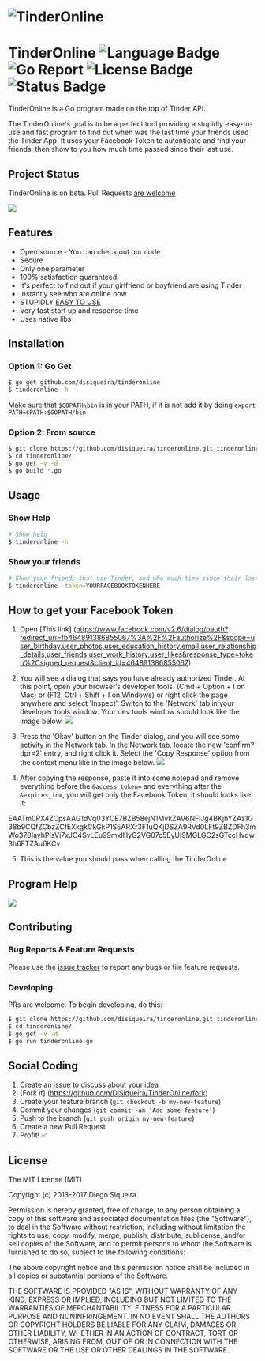 # ![TinderOnline](http://image.prntscr.com/image/9d2b8e726a944215be4338849ea9c0cd.png)

# TinderOnline ![Language Badge](https://img.shields.io/badge/Language-Go-blue.svg) ![Go Report](https://goreportcard.com/badge/github.com/DiSiqueira/TinderOnline) ![License Badge](https://img.shields.io/badge/License-MIT-blue.svg) ![Status Badge](https://img.shields.io/badge/Status-Beta-brightgreen.svg)

TinderOnline is a Go program made on the top of Tinder API.

The TinderOnline's goal is to be a perfect tool providing a stupidly easy-to-use and fast program to find out when was the last time your friends used the Tinder App. It uses your Facebook Token to autenticate and find your friends, then show to you how much time passed since their last use.

## Project Status

TinderOnline is on beta. Pull Requests [are welcome](https://github.com/DiSiqueira/TinderOnline#social-coding)

![](https://i.imgur.com/W7JSwzA.jpg)

## Features

- Open source - You can check out our code
- Secure
- Only one parameter
- 100% satisfaction guaranteed
- It's perfect to find out if your girlfriend or boyfriend are using Tinder
- Instantly see who are online now
- STUPIDLY [EASY TO USE](https://github.com/DiSiqueira/TinderOnline#usage)
- Very fast start up and response time
- Uses native libs

## Installation

### Option 1: Go Get

```bash
$ go get github.com/disiqueira/tinderonline
$ tinderonline -h
```

Make sure that `$GOPATH\bin` is in your PATH, if it is not add it by doing `export PATH=$PATH:$GOPATH/bin`

### Option 2: From source

```bash
$ git clone https://github.com/disiqueira/tinderonline.git tinderonline
$ cd tinderonline/
$ go get -v -d
$ go build *.go
```

## Usage

### Show Help

```bash
# Show help
$ tinderonline -h
```

### Show your friends

```bash
# Show your friends that use Tinder, and who much time since their last usage
$ tinderonline -token=YOURFACEBOOKTOKENHERE
```

## How to get your Facebook Token

1. Open [This link] (https://www.facebook.com/v2.6/dialog/oauth?redirect_uri=fb464891386855067%3A%2F%2Fauthorize%2F&scope=user_birthday,user_photos,user_education_history,email,user_relationship_details,user_friends,user_work_history,user_likes&response_type=token%2Csigned_request&client_id=464891386855067)

2. You will see a dialog that says you have already authorized Tinder. At this point, open your browser’s developer tools. (Cmd + Option + I on Mac) or (F12, Ctrl + Shift + I on Windows) or right click the page anywhere and select 'Inspect'. Switch to the 'Network' tab in your developer tools window. Your dev tools window should look like the image below.
![](https://tinderface.herokuapp.com/fb-auth-window.png)

3. Press the 'Okay' button on the Tinder dialog, and you will see some activity in the Network tab. In the Network tab, locate the new 'confirm?dpr=2' entry, and right click it. Select the 'Copy Response' option from the context menu like in the image below.
![](https://tinderface.herokuapp.com/dev-tools-window.png)

4. After copying the response, paste it into some notepad and remove everything before the `&access_token=` and everything after the `&expires_in=`, you will get only the Facebook Token, it should looks like it:

EAATm0PX4ZCpsAAG1dVq03YCE7BZB58ejN1MvkZAV6NFlJg4BKjhYZAz1G38b9CQfZCbzZCfEXkgkCkGkP1SEARXr3F1uQKjDSZA9RVd0LFt9ZBZDFh3mWo370IayhPIsVi7xJC4SvLEu99mxIHyG2VG07c5EyUI9MGLGC2sGTccHvdw3h6FTZAu6KCv

5. This is the value you should pass when calling the TinderOnline

## Program Help

![](http://image.prntscr.com/image/3a12514f944b48078863961920a7da18.png)

## Contributing

### Bug Reports & Feature Requests

Please use the [issue tracker](https://github.com/DiSiqueira/TinderOnline/issues) to report any bugs or file feature requests.

### Developing

PRs are welcome. To begin developing, do this:

```bash
$ git clone https://github.com/disiqueira/tinderonline.git tinderonline
$ cd tinderonline/
$ go get -v -d
$ go run tinderonline.go
```

## Social Coding

1. Create an issue to discuss about your idea
2. [Fork it] (https://github.com/DiSiqueira/TinderOnline/fork)
3. Create your feature branch (`git checkout -b my-new-feature`)
4. Commit your changes (`git commit -am 'Add some feature'`)
5. Push to the branch (`git push origin my-new-feature`)
6. Create a new Pull Request
7. Profit! :white_check_mark:

## License

The MIT License (MIT)

Copyright (c) 2013-2017 Diego Siqueira

Permission is hereby granted, free of charge, to any person obtaining a copy
of this software and associated documentation files (the "Software"), to deal
in the Software without restriction, including without limitation the rights
to use, copy, modify, merge, publish, distribute, sublicense, and/or sell
copies of the Software, and to permit persons to whom the Software is
furnished to do so, subject to the following conditions:

The above copyright notice and this permission notice shall be included in
all copies or substantial portions of the Software.

THE SOFTWARE IS PROVIDED "AS IS", WITHOUT WARRANTY OF ANY KIND, EXPRESS OR
IMPLIED, INCLUDING BUT NOT LIMITED TO THE WARRANTIES OF MERCHANTABILITY,
FITNESS FOR A PARTICULAR PURPOSE AND NONINFRINGEMENT.  IN NO EVENT SHALL THE
AUTHORS OR COPYRIGHT HOLDERS BE LIABLE FOR ANY CLAIM, DAMAGES OR OTHER
LIABILITY, WHETHER IN AN ACTION OF CONTRACT, TORT OR OTHERWISE, ARISING FROM,
OUT OF OR IN CONNECTION WITH THE SOFTWARE OR THE USE OR OTHER DEALINGS IN
THE SOFTWARE.
